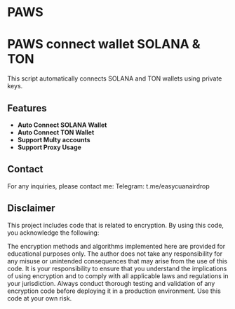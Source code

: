 # PAWS
# PAWS connect wallet SOLANA & TON

This script automatically connects SOLANA and TON wallets using private keys.

## Features

- **Auto Connect SOLANA Wallet**
- **Auto Connect TON Wallet**
- **Support Multy accounts**
- **Support Proxy Usage**

## Contact
For any inquiries, please contact me:
Telegram: t.me/easycuanairdrop

## Disclaimer

This project includes code that is related to encryption. By using this code, you acknowledge the following:

The encryption methods and algorithms implemented here are provided for educational purposes only.
The author does not take any responsibility for any misuse or unintended consequences that may arise from the use of this code.
It is your responsibility to ensure that you understand the implications of using encryption and to comply with all applicable laws and regulations in your jurisdiction.
Always conduct thorough testing and validation of any encryption code before deploying it in a production environment.
Use this code at your own risk.
